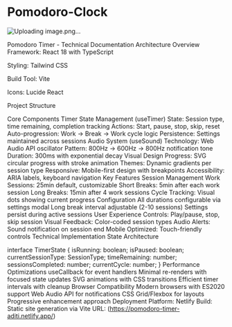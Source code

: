 # Pomodoro-Clock
![Uploading image.png…]()

Pomodoro Timer - Technical Documentation
Architecture Overview
Framework: React 18 with TypeScript

Styling: Tailwind CSS

Build Tool: Vite

Icons: Lucide React

Project Structure


Core Components
Timer State Management (useTimer)
State: Session type, time remaining, completion tracking
Actions: Start, pause, stop, skip, reset
Auto-progression: Work → Break → Work cycle logic
Persistence: Settings maintained across sessions
Audio System (useSound)
Technology: Web Audio API oscillator
Pattern: 800Hz → 600Hz → 800Hz notification tone
Duration: 300ms with exponential decay
Visual Design
Progress: SVG circular progress with stroke animation
Themes: Dynamic gradients per session type
Responsive: Mobile-first design with breakpoints
Accessibility: ARIA labels, keyboard navigation
Key Features
Session Management
Work Sessions: 25min default, customizable
Short Breaks: 5min after each work session
Long Breaks: 15min after 4 work sessions
Cycle Tracking: Visual dots showing current progress
Configuration
All durations configurable via settings modal
Long break interval adjustable (2-10 sessions)
Settings persist during active sessions
User Experience
Controls: Play/pause, stop, skip session
Visual Feedback: Color-coded session types
Audio Alerts: Sound notification on session end
Mobile Optimized: Touch-friendly controls
Technical Implementation
State Architecture

interface TimerState {
  isRunning: boolean;
  isPaused: boolean;
  currentSessionType: SessionType;
  timeRemaining: number;
  sessionsCompleted: number;
  currentCycle: number;
}
Performance Optimizations
useCallback for event handlers
Minimal re-renders with focused state updates
SVG animations with CSS transitions
Efficient timer intervals with cleanup
Browser Compatibility
Modern browsers with ES2020 support
Web Audio API for notifications
CSS Grid/Flexbox for layouts
Progressive enhancement approach
Deployment
Platform: Netlify
Build: Static site generation via Vite
URL: (https://pomodoro-timer-aditi.netlify.app/)
